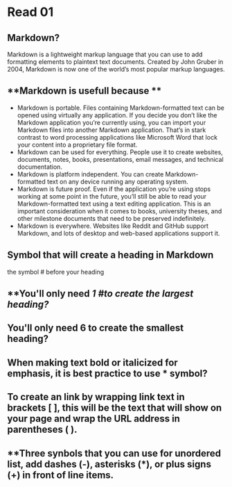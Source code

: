 # Read 01

## **Markdown?**
Markdown is a lightweight markup language that you can use to add formatting elements to plaintext text documents. Created by John Gruber in 2004, Markdown is now one of the world’s most popular markup languages.

## **Markdown is usefull because **
 - Markdown is portable. Files containing Markdown-formatted text can be opened using virtually any application. If you decide you don’t like the Markdown application you’re currently using, you can import your Markdown files into another Markdown application. That’s in stark contrast to word processing applications like Microsoft Word that lock your content into a proprietary file format.
 - Markdown can be used for everything. People use it to create websites, documents, notes, books, presentations, email messages, and technical documentation.
 - Markdown is platform independent. You can create Markdown-formatted text on any device running any operating system.
 - Markdown is future proof. Even if the application you’re using stops working at some point in the future, you’ll still be able to read your Markdown-formatted text using a text editing application. This is an important consideration when it comes to books, university theses, and other milestone documents that need to be preserved indefinitely.
 - Markdown is everywhere. Websites like Reddit and GitHub support Markdown, and lots of desktop and web-based applications support it.

## **Symbol that will create a heading in Markdown**

the symbol # before your heading 

## **You'll only need *1 #*to create the largest heading?**

## **You'll only need 6 to create the smallest heading?**

## **When making text bold or italicized for emphasis, it is best practice to use * symbol?**

## **To create an link by wrapping link text in brackets [ ], this will be the text that will show on your page and  wrap the URL address in parentheses ( ).**

## **Three synbols that you can use for unordered list, add dashes (-), asterisks (*), or plus signs (+) in front of line items.
